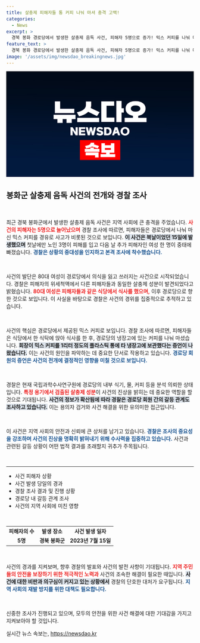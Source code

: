 ```yaml
---
title: 살충제 피해자들 통 커피 나눠 마셔 충격 고백!
categories:
  - News
excerpt: >
  경북 봉화 경로당에서 발생한 살충제 음독 사건, 피해자 5명으로 증가! 믹스 커피를 나눠 마신 뒤 심각한 고통을 겪고 있는 노인들. 경찰, 용의자 조사를 위한 단서 확보에 전력. 과연 진실은 무엇일까?
feature_text: >
  경북 봉화 경로당에서 발생한 살충제 음독 사건, 피해자 5명으로 증가! 믹스 커피를 나눠 마신 뒤 심각한 고통을 겪고 있는 노인들. 경찰, 용의자 조사를 위한 단서 확보에 전력. 과연 진실은 무엇일까?
image: '/assets/img/newsdao_breakingnews.jpg'
---
```


<p><img src="/assets/img/newsdao_breakingnews.jpg" alt="flaretime 속보" /></p>

<h2 data-ke-size="size26">봉화군 살충제 음독 사건의 전개와 경찰 조사</h2> 

<p data-ke-size="size16">&nbsp;</p>

<p>최근 경북 봉화군에서 발생한 살충제 음독 사건은 지역 사회에 큰 충격을 주었습니다. <b><span style="color: #ee2323;">사건의 피해자는 5명으로 늘어났으며</span></b> 경찰 조사에 따르면, 피해자들은 경로당에서 나눠 마신 믹스 커피를 경유로 사고가 비롯된 것으로 보입니다. <b><span style="background-color: #21538527;">이 사건은 복날이었던 15일에 발생했으며</span></b> 첫날에만 노인 3명이 피해를 입고 다음 날 추가 피해자인 여성 한 명이 중태에 빠졌습니다. <b><span style="color: #1a5490;">경찰은 상황의 중대성을 인지하고 본격 조사에 착수했습니다.</span></b></p>

<p data-ke-size="size16">&nbsp;</p>

<p>사건의 발단은 80대 여성이 경로당에서 의식을 잃고 쓰러지는 사건으로 시작되었습니다. 경찰은 피해자의 위세척액에서 다른 피해자들과 동일한 살충제 성분이 발견되었다고 밝혔습니다. <b><span style="color: #ee2323;">80대 여성은 피해자들과 같은 식당에서 식사를 했으며,</span></b> 이후 경로당으로 향한 것으로 보입니다. 이 사실을 바탕으로 경찰은 사건의 경위를 집중적으로 추적하고 있습니다.</p>

<p data-ke-size="size16">&nbsp;</p>

<p>사건의 핵심은 경로당에서 제공된 믹스 커피로 보입니다. 경찰 조사에 따르면, 피해자들은 식당에서 한 식탁에 앉아 식사를 한 후, 경로당의 냉장고에 있는 커피를 나눠 마셨습니다. <b><span style="background-color: #21538527;">회장이 믹스 커피를 1리터 정도의 플라스틱 통에 타 냉장고에 보관했다는 증언이 나왔습니다.</span></b> 이는 사건의 원인을 파악하는 데 중요한 단서로 작용하고 있습니다. <b><span style="color: #1a5490;">경로당 회원의 증언은 사건의 전개에 결정적인 영향을 미칠 것으로 보입니다.</span></b></p>

<p data-ke-size="size16">&nbsp;</p>

<p>경찰은 현재 국립과학수사연구원에 경로당의 내부 식기, 물, 커피 등을 분석 의뢰한 상태입니다. <b><span style="color: #ee2323;">특정 용기에서 검출된 살충제 성분</span></b>이 사건의 진상을 밝히는 데 중요한 역할을 할 것으로 기대됩니다. <b><span style="background-color: #21538527;">사건의 정보가 확산됨에 따라 경찰은 경로당 회원 간의 갈등 관계도 조사하고 있습니다.</span></b> 이는 용의자 검거와 사건 해결을 위한 유의미한 접근입니다.</p>

<p data-ke-size="size16">&nbsp;</p>

<p>이 사건은 지역 사회의 안전과 신뢰에 큰 상처를 남기고 있습니다. <b><span style="color: #1a5490;">경찰은 조사의 중요성을 강조하며 사건의 진상을 명확히 밝혀내기 위해 수사력을 집중하고 있습니다.</span></b> 사건과 관련된 갈등 상황이 어떤 법적 결과를 초래할지 귀추가 주목됩니다.</p>

<p data-ke-size="size16">&nbsp;</p>

<hr>

<ul>
<li>사건 피해자 상황</li>
<li>사건 발생 당일의 경과</li>
<li>경찰 조사 결과 및 진행 상황</li>
<li>경로당 내 갈등 관계 조사</li>
<li>사건의 지역 사회에 미친 영향</li>
</ul>

<p data-ke-size="size16">&nbsp;</p>

<table>
<tr>
<td style="text-align: center; height: 17px;"><b>피해자의 수</b></td>
<td style="text-align: center; height: 17px;"><b>발생 장소</b></td>
<td style="text-align: center; height: 17px;"><b>사건 발생 일자</b></td>
</tr>
<tr>
<td style="text-align: center; height: 17px;"><b>5명</b></td>
<td style="text-align: center; height: 17px;"><b>경북 봉화군</b></td>
<td style="text-align: center; height: 17px;"><b>2023년 7월 15일</b></td>
</tr>
</table>

<p data-ke-size="size16">&nbsp;</p>

<p>사건의 경과를 지켜보며, 향후 경찰의 발표와 사건의 발전 사항이 기대됩니다. <b><span style="color: #ee2323;">지역 주민들의 안전을 보장하기 위한 적극적인 노력과</span></b> 사건의 조속한 해결이 필요한 때입니다. <b><span style="background-color: #21538527;">사건에 대한 비판과 의구심이 커지고 있는 상황에서</span></b> 경찰의 단호한 대처가 요구됩니다. <b><span style="color: #1a5490;">지역 사회의 재발 방지를 위한 대책도 필요합니다.</span></b> </p>

<p data-ke-size="size16">&nbsp;</p>

<p>신중한 조사가 진행되고 있으며, 모두의 안전을 위한 사건 해결에 대한 기대감을 가지고 지켜보아야 할 것입니다.</p>
실시간 뉴스 속보는, <a href="https://newsdao.kr" rel="dofollow">https://newsdao.kr</a>


